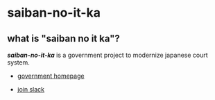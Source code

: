 # saiban-no-it-ka
## what is "saiban no it ka"?
_**saiban-no-it-ka**_ is a government project to modernize japanese court system.


- [government homepage](https://www.kantei.go.jp/jp/singi/keizaisaisei/saiban/)

- [join slack](https://saiban-no-it-ka.herokuapp.com/)